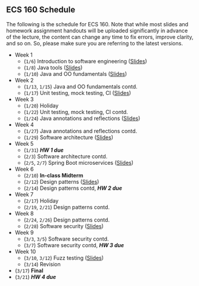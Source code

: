 ## ECS 160 Schedule

The following is the schedule for ECS 160. Note that while most slides and homework assignment handouts
will be uploaded significantly in
advance of the lecture, the content can change any time to fix errors, improve clarity, and so on. So, please
make sure you are referring to the latest versions.


- Week 1
  - (`1/6`) Introduction to software engineering ([Slides](slides/1_logistics_and_course_introduction.pptx))
  - (`1/8`) Java tools ([Slides](slides/2_java_tools_intellij_maven.pptx))
  - (`1/10`) Java and OO fundamentals ([Slides](slides/3_object_oriented_fundamentals.pptx))
- Week 2
  - (`1/13`, `1/15`) Java and OO fundamentals contd.
  - (`1/17`) Unit testing, mock testing, CI ([Slides](slides/4_unit_testing_mocking_frameworks_CI.pptx))
- Week 3
  - (`1/20`) Holiday
  - (`1/22`) Unit testing, mock testing, CI contd.
  - (`1/24`) Java annotations and reflections ([Slides](slides/5_annotations_and_reflection.pptx))
- Week 4
  - (`1/27`) Java annotations and reflections contd.
  - (`1/29`) Software architecture ([Slides](slides/6_software_architecture.pptx))
- Week 5
  - (`1/31`) _**HW 1 due**_
  - (`2/3`) Software architecture contd.
  - (`2/5`, `2/7`) Spring Boot microservices ([Slides](slides/7_spring_boot.pptx))
- Week 6
  - (`2/10`) **In-class Midterm**
  - (`2/12`) Design patterns ([Slides](slides/8_design_patterns.pptx))
  - (`2/14`) Design patterns contd, _**HW 2 due**_
- Week 7
  - (`2/17`) Holiday
  - (`2/19`, `2/21`) Design patterns contd.
- Week 8
  - (`2/24`, `2/26`) Design patterns contd.
  - (`2/28`) Software security ([Slides](slides/9_software_security.pptx))
- Week 9
  - (`3/3`, `3/5`) Software security contd.
  - (`3/7`) Software security contd, **_HW 3 due_**
- Week 10
  - (`3/10`, `3/12`) Fuzz testing ([Slides](slides/10_fuzzing.pptx))
  - (`3/14`) Revision
- (`3/17`) **Final**
- (`3/21`) **_HW 4 due_**
